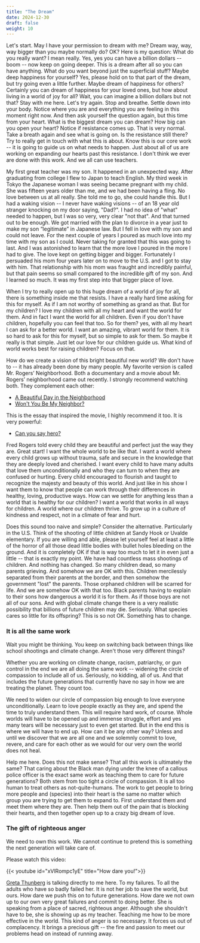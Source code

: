 ```yaml
---
title: "The Dream"
date: 2024-12-30
draft: false
weight: 10
---
```


Let's start. May I have your permission to dream with me? Dream way, way, way bigger than you maybe normally do? OK? Here is my question: What do you really want? I mean really. Yes, yes you can have a billion dollars -- boom -- now keep on going deeper. This is a dream after all so you can have anything. What do you want beyond just the superficial stuff? Maybe deep happiness for yourself? Yes, please hold on to that part of the dream, but try going even a little further. Maybe dream of happiness for others? Certainly you can dream of happiness for your loved ones, but how about living in a world of joy for all? Wait, you can imagine a billion dollars but not that? Stay with me here. Let's try again. Stop and breathe. Settle down into your body. Notice where you are and everything you are feeling in this moment right now. And then ask yourself the question again, but this time from your heart. What is the biggest dream you can dream? How big can you open your heart? Notice if resistance comes up. That is very normal. Take a breath again and see what is going on. Is the resistance still there? Try to really get in touch with what this is about. Know this is our core work -- it is going to guide us on what needs to happen. Just about all of us are working on expanding our hearts past this resistance. I don't think we ever are done with this work. And we all can use teachers.

My first great teacher was my son. It happened in an unexpected way. After graduating from college I flew to Japan to teach English. My third week in Tokyo the Japanese woman I was seeing became pregnant with my child. She was fifteen years older than me, and we had been having a fling. No love between us at all really. She told me to go, she could handle this. But I had a waking vision -- I never have waking visions -- of an 18 year old stranger knocking on my door saying, "Dad?". I had no idea of "what" needed to happen, but I was so very, very clear "not that". And that turned out to be enough. We got married with the plan to divorce in a year just to make my son “legitimate” in Japanese law. But I fell in love with my son and could not leave.  For the next couple of years I poured as much love into my time with my son as I could. Never taking for granted that this was going to last. And I was astonished to learn that the more love I poured in the more I had to give. The love kept on getting bigger and bigger. Fortunately I persuaded his mom four years later on to move to the U.S. and I got to stay with him. That relationship with his mom was fraught and incredibly painful, but that pain seems so small compared to the incredible gift of my son. And I learned so much. It was my first step into that bigger place of love.

When I try to really open up to this huge dream of a world of joy for all, there is something inside me that resists. I have a really hard time asking for this for myself. As if I am not worthy of something as grand as that. But for my children? I love my children with all my heart and want the world for them. And in fact I want the world for all children. Even if you don't have children, hopefully you can feel that too. So for them? yes, with all my heart I can ask for a better world. I want an amazing, vibrant world for them. It is so hard to ask for this for myself, but so simple to ask for them. So maybe it really is that simple. Just let our love for our children guide us. What kind of world works best for raising children? Focus on that. 

How do we create a vision of this bright beautiful new world? We don't have to -- it has already been done by many people. My favorite version is called Mr. Rogers’ Neighborhood. Both a documentary and a movie about Mr. Rogers’ neighborhood came out recently. I strongly recommend watching both. They complement each other:

  * [A Beautiful Day in the Neighborhood][1]
  * [Won't You Be My Neighbor?][2]

This is the essay that inspired the movie, I highly recommend it too. It is very powerful:

  * [Can you say hero?][3]

Fred Rogers told every child they are beautiful and perfect just the way they are. Great start! I want the whole world to be like that. I want a world where every child grows up without trauma, safe and secure in the knowledge that they are deeply loved and cherished. I want every child to have many adults that love them unconditionally and who they can turn to when they are confused or hurting. Every child encouraged to flourish and taught to recognize the majesty and beauty of this world. And just like in his show I want them to know that people can work through their differences in healthy, loving, productive ways. How can we settle for anything less than a world that is healthy for our children? I want a world that works in all ways for children.  A world where our children thrive. To grow up in a culture of kindness and respect, not in a climate of fear and hurt.

Does this sound too naive and simple? Consider the alternative. Particularly in the U.S. Think of the shooting of little children at Sandy Hook or Uvalde elementary. If you are willing and able, please let yourself feel at least a little of the horror of all those dead little bodies with bullet holes bleeding on the ground. And it is completely OK if that is way too much to let it in even just a little -- that is exactly my point.  We have had countless mass shootings of children. And nothing has changed. So many children dead, so many parents grieving. And somehow we are OK with this. Children mercilessly separated from their parents at the border, and then somehow the government "lost" the parents. Those orphaned children will be scarred for life. And we are somehow OK with that too. Black parents having to explain to their sons how dangerous a world it is for them. As if those boys are not all of our sons. And with global climate change there is a very realistic possibility that billions of future children may die. Seriously. What species cares so little for its offspring? This is so not OK. Something has to change.

### It is all the same work

Wait you might be thinking. You keep on switching back between things like school shootings and climate change. Aren't those very different things?

Whether you are working on climate change, racism, patriarchy, or gun control in the end we are all doing the same work -- widening the circle of compassion to include all of us. Seriously, no kidding, all of us. And that includes the future generations that currently have no say in how we are treating the planet. They count too.

We need to widen our circle of compassion big enough to love everyone unconditionally. Learn to love people exactly as they are, and spend the time to truly understand them. This will require hard work, of course. Whole worlds will have to be opened up and immense struggle, effort and yes many tears will be necessary just to even get started. But in the end this is where we will have to end up.  How can it be any other way? Unless and until we discover that we are all one and we solemnly commit to love, revere, and care for each other as we would for our very own the world does not heal.

Help me here. Does this not make sense? That all this work is ultimately the same? That caring about the Black man dying under the knee of a callous police officer is the exact same work as teaching them to care for future generations?  Both stem from too tight a circle of compassion. It is all too human to treat others as not-quite-humans. The work to get people to bring more people and (species) into their heart is the same no matter which group you are trying to get them to expand to. First understand them and meet them where they are. Then help them out of the pain that is blocking their hearts, and then together open up to a crazy big dream of love.

### The gift of righteous anger

We need to own this work. We cannot continue to pretend this is something the next generation will take care of.

Please watch this video:

{{< youtube id="xVlRompc1yE" title="How dare you!">}}

[Greta Thunberg][4] is talking directly to me here. To my failures. To all the adults who have so badly failed her. It is not her job to save the world, but ours. How dare we push this on to future generations. How dare we not own up to our own very great failures and commit to doing better. She is speaking from a place of sacred, righteous anger. Although she shouldn't have to be, she is showing up as my teacher. Teaching me how to be more effective in the world. This kind of anger is so necessary. It forces us out of complacency.  It brings a precious gift -- the fire and passion to meet our problems head on instead of running away. 

[1]:	https://en.wikipedia.org/wiki/A_Beautiful_Day_in_the_Neighborhood
[2]:	https://en.wikipedia.org/wiki/Won%27t_You_Be_My_Neighbor%3F_(film)
[3]:	https://www.esquire.com/entertainment/tv/a27134/can-you-say-hero-esq1198/
[4]:	https://en.wikipedia.org/wiki/Greta_Thunberg